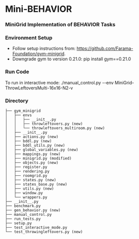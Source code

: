# Mini-BEHAVIOR
###  MiniGrid Implementation of BEHAVIOR Tasks

### Environment Setup
* Follow setup instructions from: https://github.com/Farama-Foundation/gym-minigrid.
* Downgrade gym to version 0.21.0: pip install gym==0.21.0

### Run Code 
To run in interactive mode: ./manual_control.py --env MiniGrid-ThrowLeftoversMulti-16x16-N2-v

### Directory 
```.
├── gym_minigrid
│   ├── envs
│   │   ├── __init__.py
│   │   ├── throwleftovers.py (new)
│   │   └── throwleftovers_multiroom.py (new)
│   ├── __init__.py
│   ├── actions.py (new)
│   ├── bddl.py (new)
│   ├── bddl_utils.py (new)
│   ├── global_variables.py (new)
│   ├── mappings.py (new)
│   ├── minigrid.py (modified)
│   ├── objects.py (new)
│   ├── register.py 
│   ├── rendering.py
│   ├── roomgrid.py
│   ├── states.py (new)
│   ├── states_base.py (new)
│   ├── utils.py (new)
│   ├── window.py
│   └── wrappers.py
├── __init__.py
├── benchmark.py
├── gen_behavior.py (new)
├── manual_control.py
├── run_tests.py
├── setup.py
├── test_interactive_mode.py
└── test_throwingleftovers.py (new)
 ```
